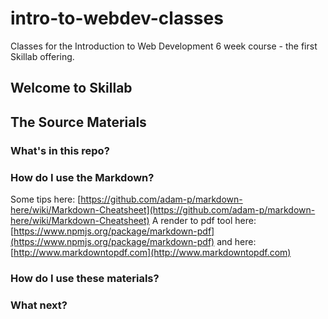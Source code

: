 intro-to-webdev-classes
=======================

Classes for the Introduction to Web Development 6 week course - the first Skillab offering.


## Welcome to Skillab




## The Source Materials





### What's in this repo?





### How do I use the Markdown?
Some tips here: [https://github.com/adam-p/markdown-here/wiki/Markdown-Cheatsheet](https://github.com/adam-p/markdown-here/wiki/Markdown-Cheatsheet)
A render to pdf tool here: [https://www.npmjs.org/package/markdown-pdf](https://www.npmjs.org/package/markdown-pdf) and here: [http://www.markdowntopdf.com](http://www.markdowntopdf.com)





### How do I use these materials?





### What next?



